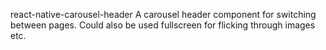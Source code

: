 react-native-carousel-header
A carousel header component for switching between pages. Could also be used fullscreen for flicking through images etc.
